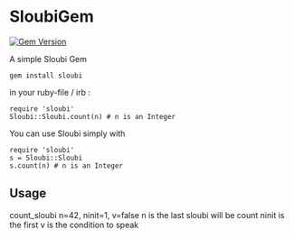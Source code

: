 SloubiGem
======

[![Gem Version](https://badge.fury.io/rb/sloubi.png)](http://badge.fury.io/rb/sloubi)

A simple Sloubi Gem

`gem install sloubi`

in your ruby-file / irb :

```
require 'sloubi'
Sloubi::Sloubi.count(n) # n is an Integer
```

You can use Sloubi simply with
```
require 'sloubi'
s = Sloubi::Sloubi
s.count(n) # n is an Integer
```

Usage
------
count_sloubi n=42, ninit=1, v=false
n is the last sloubi will be count
ninit is the first
v is the condition to speak
